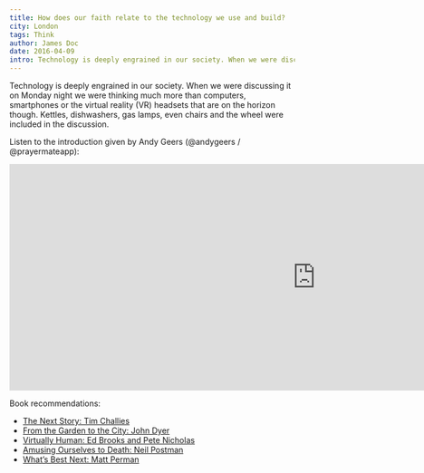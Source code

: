 ```yaml
---
title: How does our faith relate to the technology we use and build?
city: London
tags: Think
author: James Doc
date: 2016-04-09
intro: Technology is deeply engrained in our society. When we were discussing it on Monday night we were thinking much more than computers, smartphones or the virtual reality (VR) headsets that are on the horizon though. Kettles, dishwashers, gas lamps, even chairs and the wheel were included in the discussion…
---
```


Technology is deeply engrained in our society. When we were discussing it on Monday night we were thinking much more than computers, smartphones or the virtual reality (VR) headsets that are on the horizon though. Kettles, dishwashers, gas lamps, even chairs and the wheel were included in the discussion.

Listen to the introduction given by Andy Geers (@andygeers / @prayermateapp):

<iframe scrolling="no" src="https://w.soundcloud.com/player/?visual=true&amp;url=http%3A%2F%2Fapi.soundcloud.com%2Ftracks%2F285969851&amp;show_artwork=true&amp;maxwidth=1080&amp;maxheight=1000&amp;secret_token=s-l5isV" width="1080" height="400" frameborder="no"></iframe>

Book recommendations:

- [The Next Story: Tim Challies](http://www.challies.com/the-next-story)
- [From the Garden to the City: John Dyer](http://fromthegardentothecity.com/)
- [Virtually Human: Ed Brooks and Pete Nicholas](https://www.youtube.com/watch?v=-6XhxXjX-tw)
- [Amusing Ourselves to Death: Neil Postman](www.amazon.co.uk/Amusing-Ourselves-Death-Methuen-paperback/dp/0413404404)
- [What’s Best Next: Matt Perman](http://www.whatsbestnext.com/the-book/)
